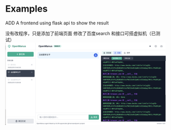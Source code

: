 # Examples

ADD A frontend using flask api to show the result

没有改程序，只是添加了前端页面 修改了百度search 和接口可搭虚拟机（已测试）
![alt text](./pictures/4571741587958_.pic.jpg)
